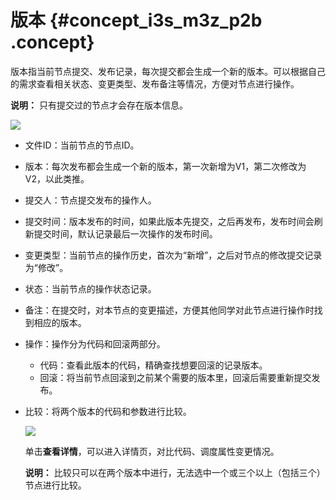# 版本 {#concept_i3s_m3z_p2b .concept}

版本指当前节点提交、发布记录，每次提交都会生成一个新的版本。可以根据自己的需求查看相关状态、变更类型、发布备注等情况，方便对节点进行操作。

**说明：** 只有提交过的节点才会存在版本信息。

![](http://static-aliyun-doc.oss-cn-hangzhou.aliyuncs.com/assets/img/16305/15367330877932_zh-CN.png)

-   文件ID：当前节点的节点ID。
-   版本：每次发布都会生成一个新的版本，第一次新增为V1，第二次修改为V2，以此类推。
-   提交人：节点提交发布的操作人。
-   提交时间：版本发布的时间，如果此版本先提交，之后再发布，发布时间会刷新提交时间，默认记录最后一次操作的发布时间。
-   变更类型：当前节点的操作历史，首次为“新增”，之后对节点的修改提交记录为“修改”。
-   状态：当前节点的操作状态记录。
-   备注：在提交时，对本节点的变更描述，方便其他同学对此节点进行操作时找到相应的版本。
-   操作：操作分为代码和回滚两部分。
    -   代码：查看此版本的代码，精确查找想要回滚的记录版本。
    -   回滚：将当前节点回滚到之前某个需要的版本里，回滚后需要重新提交发布。
-   比较：将两个版本的代码和参数进行比较。

    ![](http://static-aliyun-doc.oss-cn-hangzhou.aliyuncs.com/assets/img/16305/15367330877933_zh-CN.png)

    单击**查看详情**，可以进入详情页，对比代码、调度属性变更情况。

    **说明：** 比较只可以在两个版本中进行，无法选中一个或三个以上（包括三个）节点进行比较。


